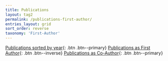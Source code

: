 ```yaml
---
title: Publications
layout: tag2
permalink: /publications-first-author/
entries_layout: grid
sort_order: reverse
taxonomy: 'First-Author'
---
```


[Publications sorted by year](/publications-year/){: .btn .btn--primary} [Publications as First Author](/publications-first-author/){: .btn .btn--inverse} [Publications as Co-Author](/publications-co-author/){: .btn .btn--primary}
